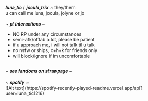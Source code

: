 𝒍𝒖𝒏𝒂_𝒕𝒊𝒄 / 𝒋𝒐𝒄𝒖𝒍𝒂_𝒕𝒓𝒊𝒙 ~ they/them <br/>
u can call me luna, jocula, jolyne or jo <br/>
<br/>
~ 𝒑𝒕 𝒊𝒏𝒕𝒆𝒓𝒂𝒄𝒕𝒊𝒐𝒏𝒔 ~ <br/>
- NO RP under any circumstances
- semi-afk/offtab a lot, please be patient
- if u approach me, i will not talk til u talk
- no nsfw or ships, c+h+k for friends only
- will block/ignore if im uncomfortable
<br/>
~ 𝒔𝒆𝒆 𝒇𝒂𝒏𝒅𝒐𝒎𝒔 𝒐𝒏 𝒔𝒕𝒓𝒂𝒘𝒑𝒂𝒈𝒆 ~ <br/>
<br/>
~ 𝒔𝒑𝒐𝒕𝒊𝒇𝒚 ~ <br/>
![Alt text](https://spotify-recently-played-readme.vercel.app/api?user=luna_tic1216)
